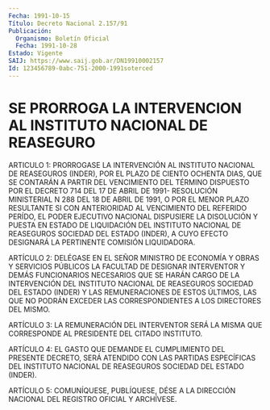```yaml
---
Fecha: 1991-10-15
Título: Decreto Nacional 2.157/91
Publicación:
  Organismo: Boletín Oficial
  Fecha: 1991-10-28
Estado: Vigente
SAIJ: https://www.saij.gob.ar/DN19910002157
Id: 123456789-0abc-751-2000-1991soterced
---
```

# SE PRORROGA LA INTERVENCION AL INSTITUTO NACIONAL DE REASEGURO

<a id="1"></a>
ARTICULO 1: PRORROGASE LA INTERVENCIÓN AL INSTITUTO NACIONAL DE REASEGUROS  (INDER),  POR  EL  PLAZO DE CIENTO OCHENTA DIAS, QUE SE CONTARÁN A PARTIR DEL VENCIMIENTO  DEL  TÉRMINO  DISPUESTO  POR  EL DECRETO  714  DEL 17 DE ABRIL DE 1991- RESOLUCIÓN MINISTERIAL N 288 DEL 18 DE ABRIL  DE  1991,  O  POR EL MENOR PLAZO RESULTANTE SI CON ANTERIORIDAD  AL  VENCIMIENTO  DEL    REFERIDO   PERÍDO,  EL  PODER EJECUTIVO NACIONAL DISPUSIERE LA DISOLUCIÓN Y PUESTA  EN  ESTADO DE LIQUIDACIÓN  DEL  INSTITUTO  NACIONAL  DE  REASEGUROS  SOCIEDAD DEL ESTADO  (INDER),  A  CUYO  EFECTO  DESIGNARÁ LA PERTINENTE COMISIÓN LIQUIDADORA.

<a id="2"></a>
ARTÍCULO 2: DELÉGASE EN EL SEÑOR MINISTRO DE ECONOMÍA Y OBRAS Y SERVICIOS  PÚBLICOS  LA  FACULTAD  DE  DESIGNAR INTERVENTOR Y DEMÁS FUNCIONARIOS NECESARIOS QUE SE HARÁN CARGO  DE  LA INTERVENCIÓN DEL INSTITUTO NACIONAL DE REASEGUROS SOCIEDAD DEL ESTADO  (INDER) Y LAS REMUNERACIONES  DE  ESTOS  ÚLTIMOS,  LAS QUE NO PODRÁN EXCEDER  LAS CORRESPONDIENTES A LOS DIRECTORES DEL MISMO.

<a id="3"></a>
ARTÍCULO  3: LA REMUNERACIÓN DEL INTERVENTOR SERÁ LA MISMA QUE CORRESPONDE AL PRESIDENTE DEL CITADO INSTITUTO.

<a id="4"></a>
ARTÍCULO  4: EL GASTO QUE DEMANDE EL CUMPLIMIENTO DEL PRESENTE DECRETO, SERÁ ATENDIDO  CON  LAS PARTIDAS ESPECÍFICAS DEL INSTITUTO NACIONAL DE REASEGUROS SOCIEDAD DEL ESTADO (INDER).

<a id="5"></a>
ARTÍCULO  5:  COMUNÍQUESE,  PUBLÍQUESE,  DÉSE  A  LA DIRECCIÓN NACIONAL DEL REGISTRO OFICIAL Y ARCHÍVESE.